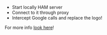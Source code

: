 
* Start locally HAM server
* Connect to it through proxy
* Intercept Google calls and replace the logo!

For more info [look here](../generated/googlehack_internals.md)!
